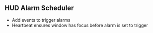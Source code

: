 ## HUD Alarm Scheduler

* Add events to trigger alarms
* Heartbeat ensures window has focus before alarm is set to trigger